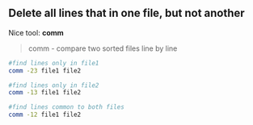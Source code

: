 ## Delete all lines that in one file, but not another

Nice tool: **comm**
> comm - compare two sorted files line by line

```bash
#find lines only in file1
comm -23 file1 file2 

#find lines only in file2
comm -13 file1 file2 

#find lines common to both files
comm -12 file1 file2 
```

